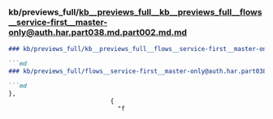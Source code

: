 ### kb/previews_full/kb__previews_full__kb__previews_full__flows__service-first__master-only@auth.har.part038.md.part002.md.md

```md
### kb/previews_full/kb__previews_full__flows__service-first__master-only@auth.har.part038.md.part002.md

```md
### kb/previews_full/flows__service-first__master-only@auth.har.part038.md (part 002)

```md
},
                            {
                              "f
```

```

```

```
